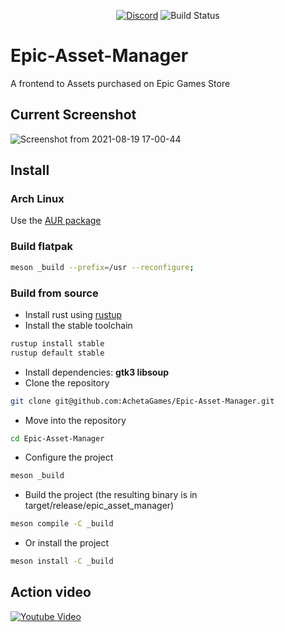 <p align="center">
<a href="https://discord.gg/dumxVnYe6n">
    <img alt="Discord" src="https://img.shields.io/discord/332629362094374913"></a>
    <img alt="Build Status" src="https://github.com/AchetaGames/Epic-Asset-Manager/actions/workflows/rust.yml/badge.svg">
</p>

# Epic-Asset-Manager
A frontend to Assets purchased on Epic Games Store

## Current Screenshot
![Screenshot from 2021-08-19 17-00-44](https://user-images.githubusercontent.com/252905/130092378-c6eee39f-024b-4f06-a6ab-5e73e39c23f9.png)

## Install
### Arch Linux
Use the [AUR package](https://aur.archlinux.org/packages/eam-git)

### Build flatpak
```bash
meson _build --prefix=/usr --reconfigure;

```
### Build from source
 - Install rust using [rustup](https://rustup.rs/)
 - Install the stable toolchain
```bash
rustup install stable
rustup default stable
```
 - Install dependencies: **gtk3 libsoup**
 - Clone the repository
```bash
git clone git@github.com:AchetaGames/Epic-Asset-Manager.git
```
 - Move into the repository
```bash
cd Epic-Asset-Manager
```
 - Configure the project
```bash
meson _build
```
 - Build the project (the resulting binary is in target/release/epic_asset_manager)
```bash
meson compile -C _build
```
 - Or install the project
```bash
meson install -C _build
```

## Action video 
[![Youtube Video](https://img.youtube.com/vi/mF0RGK5LglE/maxresdefault.jpg)](https://youtu.be/mF0RGK5LglE)
